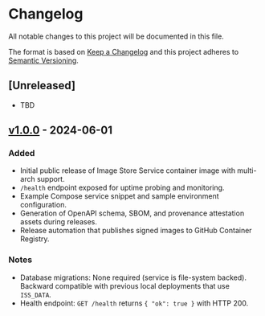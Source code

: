 # Changelog

All notable changes to this project will be documented in this file.

The format is based on [Keep a Changelog](https://keepachangelog.com/en/1.1.0/) and this project adheres to [Semantic Versioning](https://semver.org/spec/v2.0.0.html).

## [Unreleased]
- TBD

## [v1.0.0] - 2024-06-01
### Added
- Initial public release of Image Store Service container image with multi-arch support.
- `/health` endpoint exposed for uptime probing and monitoring.
- Example Compose service snippet and sample environment configuration.
- Generation of OpenAPI schema, SBOM, and provenance attestation assets during releases.
- Release automation that publishes signed images to GitHub Container Registry.

### Notes
- Database migrations: None required (service is file-system backed). Backward compatible with previous local deployments that use `ISS_DATA`.
- Health endpoint: `GET /health` returns `{ "ok": true }` with HTTP 200.

[v1.0.0]: https://github.com/VitalyVorobyev/image_store_service/releases/tag/v1.0.0
